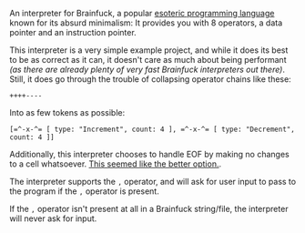 An interpreter for Brainfuck, a popular [esoteric programming language](https://esolangs.org/wiki/Brainfuck) known for its absurd minimalism: It provides you with 8 operators, a data pointer and an instruction pointer.

This interpreter is a very simple example project, and while it does its best to be as correct as it can, it doesn't care as much about being performant *(as there are already plenty of very fast Brainfuck interpreters out there)*. Still, it does go through the trouble of collapsing operator chains like these:
```bf
++++----
```
Into as few tokens as possible:
```mewlix
[=^-x-^= [ type: "Increment", count: 4 ], =^-x-^= [ type: "Decrement", count: 4 ]]
```

Additionally, this interpreter chooses to handle EOF by making no changes to a cell whatsoever. [This seemed like the better option.](https://esolangs.org/wiki/Brainfuck#EOF).

The interpreter supports the `,` operator, and will ask for user input to pass to the program if the `,` operator is present.

If the `,` operator isn't present at all in a Brainfuck string/file, the interpreter will never ask for input.
